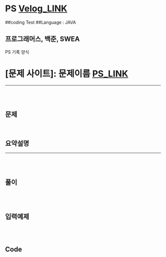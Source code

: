 # PS    [Velog_LINK](https://velog.io/@admin1194)
##coding Test
##Language : JAVA



## 프로그래머스, 백준, SWEA


PS 기록 양식

# [문제 사이트]: 문제이름  [PS_LINK](https://velog.io/@admin1194)
***
<br><br>
## 문제


<br>

## 요약설명
-----

<br><br>

## 풀이

<br><br>

## 입력예제

<br><br>
## Code
```javascript
```
